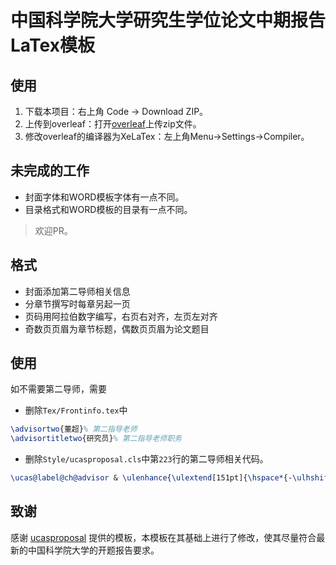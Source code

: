 # 中国科学院大学研究生学位论文中期报告LaTex模板

## 使用
1. 下载本项目：右上角 Code -> Download ZIP。
2. 上传到overleaf：打开[overleaf](https://www.overleaf.com/)上传zip文件。
3. 修改overleaf的编译器为XeLaTex：左上角Menu->Settings->Compiler。

## 未完成的工作
+ 封面字体和WORD模板字体有一点不同。
+ 目录格式和WORD模板的目录有一点不同。

> 欢迎PR。

## 格式
+ 封面添加第二导师相关信息
+ 分章节撰写时每章另起一页
+ 页码用阿拉伯数字编写，右页右对齐，左页左对齐
+ 奇数页页眉为章节标题，偶数页页眉为论文题目

## 使用

如不需要第二导师，需要
+ 删除`Tex/Frontinfo.tex`中
```latex
\advisortwo{董超}% 第二指导老师
\advisortitletwo{研究员}% 第二指导老师职务
```
+ 删除`Style/ucasproposal.cls`中第`223`行的第二导师相关代码。
```latex
\ucas@label@ch@advisor & \ulenhance{\ulextend[151pt]{\hspace*{-\ulhshift}\ucas@value@ch@advisortwo}}\ucas@label@ch@advisortitle\ulenhance{\ulextend[170pt]{\hspace*{-\ulhshift}\ucas@value@ch@advisortitletwo}}\\
```

## 致谢
感谢 [ucasproposal](https://github.com/mohuangrui/ucasproposal) 提供的模板，本模板在其基础上进行了修改，使其尽量符合最新的中国科学院大学的开题报告要求。

